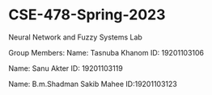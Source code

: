 # CSE-478-Spring-2023
Neural Network and Fuzzy Systems Lab

Group Members:
Name: Tasnuba Khanom ID: 19201103106

Name: Sanu Akter ID: 19201103119

Name: B.m.Shadman Sakib Mahee ID:19201103123
